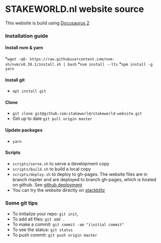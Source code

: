 # STAKEWORLD.nl website source

This website is build using [Docusaurus 2](https://docusaurus.io/)

### Installation guide

#### Install nvm & yarn
*`wget -qO- https://raw.githubusercontent.com/nvm-sh/nvm/v0.39.1/install.sh | bash`
*`nvm install --lts`
*`npm install -g yarn`


#### Install git
* `apt install git`

#### Clone
* `git clone git@github.com:stakeworld/stakeworld-website.git`
* Get up to date `git pull origin master`

#### Update packages
* `yarn`

#### Scripts
* `scripts/serve.sh` to serve a development copy
* `scripts/build.sh` to build a local copy
* `scripts/deploy.sh` to deploy to gh-pages. The website files are in branch master and are deployed to branch gh-pages, which is hosted on github. See [github deployment](https://docusaurus.io/docs/next/deployment#deploying-to-github-pages)
* You can try the website directly on [stackblitz](https://stackblitz.com/github/stakeworld/stakeworld-website/tree/master/?file=README.md)

### Some git tips
* To initialize your repo: `git init`, 
* To add all files: `git add .`
* To make a commit: `git commit -am "i\nitial commit"`
* To see the status: `git status`
* To push commit: `git push origin master`

